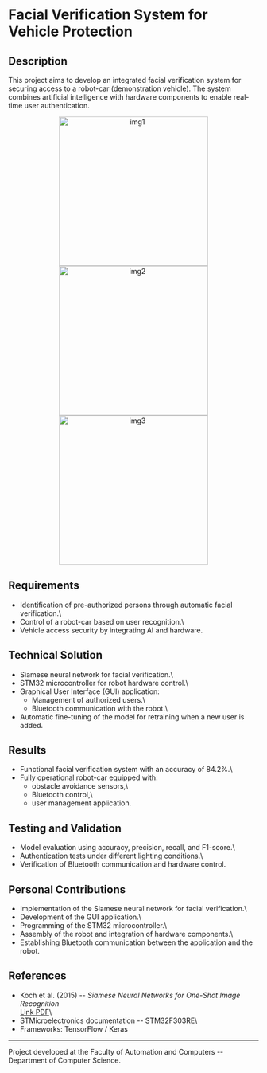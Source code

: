 # Facial Verification System for Vehicle Protection


## Description

This project aims to develop an integrated facial verification system
for securing access to a robot-car (demonstration vehicle). The system
combines artificial intelligence with hardware components to enable
real-time user authentication.
<p align="center">
  <img src="https://github.com/user-attachments/assets/b6a2543c-ed51-4753-a279-46562a862274" alt="img1" width="300"/>
  <img src="https://github.com/user-attachments/assets/bbe85ec6-300c-42e2-8438-8a9d088fddd3" alt="img2" width="300"/>
  <img src="https://github.com/user-attachments/assets/d5c87de3-96bd-4bdd-ade4-d655906aa348" alt="img3" width="300"/>
</p>



## Requirements

-   Identification of pre-authorized persons through automatic facial
    verification.\
-   Control of a robot-car based on user recognition.\
-   Vehicle access security by integrating AI and hardware.

## Technical Solution

-   Siamese neural network for facial verification.\
-   STM32 microcontroller for robot hardware control.\
-   Graphical User Interface (GUI) application:
    -   Management of authorized users.\
    -   Bluetooth communication with the robot.\
-   Automatic fine-tuning of the model for retraining when a new user is
    added.

## Results

-   Functional facial verification system with an accuracy of 84.2%.\
-   Fully operational robot-car equipped with:
    -   obstacle avoidance sensors,\
    -   Bluetooth control,\
    -   user management application.

## Testing and Validation

-   Model evaluation using accuracy, precision, recall, and F1-score.\
-   Authentication tests under different lighting conditions.\
-   Verification of Bluetooth communication and hardware control.

## Personal Contributions

-   Implementation of the Siamese neural network for facial
    verification.\
-   Development of the GUI application.\
-   Programming of the STM32 microcontroller.\
-   Assembly of the robot and integration of hardware components.\
-   Establishing Bluetooth communication between the application and the
    robot.

## References

-   Koch et al. (2015) -- *Siamese Neural Networks for One-Shot Image
    Recognition*\
    [Link PDF](https://www.cs.cmu.edu/~rsalakhu/papers/oneshot1.pdf)\
-   STMicroelectronics documentation -- STM32F303RE\
-   Frameworks: TensorFlow / Keras

------------------------------------------------------------------------

Project developed at the Faculty of Automation and Computers --
Department of Computer Science.
